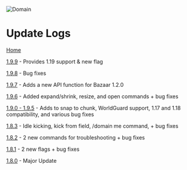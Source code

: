 ![Domain](https://torpkev.github.io/domain_docs/images/domain_alt_small.png)

# Update Logs

[Home](https://torpkev.github.io/domain_docs)

[1.9.9](https://torpkev.github.io/domain_docs/changelog/update197) - Provides 1.19 support & new flag

[1.9.8](https://torpkev.github.io/domain_docs/changelog/update198) - Bug fixes

[1.9.7](https://torpkev.github.io/domain_docs/changelog/update197) - Adds a new API function for Bazaar 1.2.0

[1.9.6](https://torpkev.github.io/domain_docs/changelog/update196) - Added expand/shrink, resize, and open commands + bug fixes

[1.9.0 - 1.9.5](https://torpkev.github.io/domain_docs/changelog/update190_195) - Adds to snap to chunk, WorldGuard support, 1.17 and 1.18 compatibility, and various bug fixes

[1.8.3](https://torpkev.github.io/domain_docs/changelog/update183) - Idle kicking, kick from field, /domain me command, + bug fixes

[1.8.2](https://torpkev.github.io/domain_docs/changelog/update182) - 2 new commands for troubleshooting + bug fixes

[1.8.1](https://torpkev.github.io/domain_docs/changelog/update181) - 2 new flags + bug fixes

[1.8.0](https://torpkev.github.io/domain_docs/changelog/update180) - Major Update

